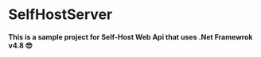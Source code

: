 # SelfHostServer

#### This is a sample project for Self-Host Web Api that uses .Net Framewrok v4.8 😎
